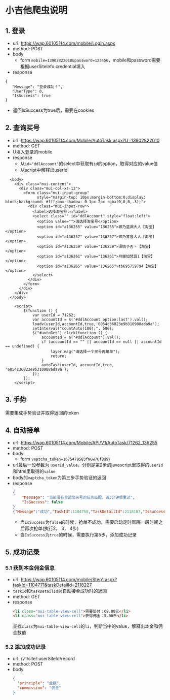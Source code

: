 # 小吉他爬虫说明

## 1. 登录

* url: https://wap.60105114.com/mobile/Login.aspx
* method: POST
* body
    * form `mobile=13902822010&password=123456`，mobile和password需要根据userSiteInfo.credential填入
* response

 ```
 {
	"Message": "登录成功！",
	"UserType": 0,
	"IsSuccess": true
}
```

* 返回IsSuccess为true后，需要在cookies

## 2. 查询买号

* url: https://wap.60105114.com/Mobile/AutoTask.aspx?U=13902822010
* method: GET
* U填入登录的mobile
* response
  * 从`id="ddlAccount"`的select中获取有`id`的option，取得对应的value值
  * 从script中解释出userId
```
  <body>
    <div class="mui-content">
      <div class="mui-col-xs-12">
        <form class="mui-input-group"
              style="margin-top: 10px;margin-bottom:0;display: block;background: #fff;box-shadow: 0 1px 2px rgba(0,0,0,.3);">
          <div class="mui-input-row">
            <label>选择淘宝号:</label>
            <select class="" id="ddlAccount" style="float:left">
              <option value="">请选择淘宝号</option>
              <option id="a136255" value="136255">卿乃蓝调大人【淘宝】</option>
              <option id="a136257" value="136257">卿乃梵音大人【淘宝】</option>
              <option id="a136259" value="136259">深情予否丶【淘宝】</option>
              <option id="a136261" value="136261">月暖如梵音i【淘宝】</option>
              <option id="a136265" value="136265">tb695759794【淘宝】</option>
            </select>
          </div>
        </form>
      </div>
    </div>
  </body>
```
```text
    <script>
        $(function () {
			var userId = 71262;
			var accountId = $('#ddlAccount option:last').val();
			loadv(userId,accountId,true,'6054c36823e9b310988ada9a');		
            setInterval("countAuto(180);", 500);
            $("#autoGet").click(function () {
				accountId = $("#ddlAccount").val();
                if (accountId == "" || accountId == null || accountId == undefined) {
                    layer.msg("请选择一个买号再接单");
                    return;
                }
                autoTask(userId, accountId,true, '6054c36823e9b310988ada9a');
            });
        });
    </script>
```

## 3. 手势
需要集成手势验证并取得返回的token

## 4. 自动接单
* url: https://wap.60105114.com/Mobile/API/V1/AutoTask/71262_136255
* method: POST
* body: 
  * form `vaptcha_token=1675479583fNGw76f8d97`
* url最后一段参数为 `userId_value`，分别是第2步的javascript里取得的`userId`和html里取得的`value`
* body的`vaptcha_token`为第三步手势验证的返回
* response
  ```json
  {
      "Message": "当前没有合适您买号的任务匹配，请3分钟后重试",
      "IsSuccess": false
  }
  {"Message":"成功","TaskId":1104758,"TaskDetailId":2118187,"IsSuccess":true}
  ```
  * 当`IsSuccess`为`false`的时候，抢单不成功，需要启动定时器隔一段时间之后再次抢单(执行2， 3， 4步)
  * 当`IsSuccess`为`true`的时候，需要执行第5步，添加成功记录
  
## 5. 成功记录
### 5.1 获到本金佣金信息
* url: https://wap.60105114.com/mobile/Step1.aspx?taskId=1104771&taskDetailId=2118227
* `taskId`和`taskDetailId`为自动接单成功时的返回
* method: GET
* response
  ```html
  <li class="mui-table-view-cell">需要垫付：68.00元</li>
  <li class="mui-table-view-cell">获得佣金：5.00币</li>
  ```
  查找`class`为`mui-table-view-cell`的`li`，判断当中的value，解释出本金和佣金数值
### 5.2 添加成功记录
* url: /v1/site/:userSiteId/record
* method: POST
* body
  ```json
  {
    "principle": "金额",
    "commission": "佣金"
  }
  ```

